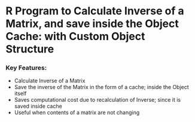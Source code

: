 # R Program to Calculate Inverse of a Matrix, and save inside the Object Cache: with Custom Object Structure
### Key Features:
- Calculate Inverse of a Matrix
- Save the inverse of the Matrix in the form of a cache; inside the Object itself
- Saves computational cost due to recalculation of Inverse; since it is saved inside cache
- Useful when contents of a matrix are not changing
